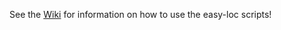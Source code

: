 See the [Wiki](https://github.com/nl10n/easy-loc/wiki) for information on how to use the easy-loc scripts!
